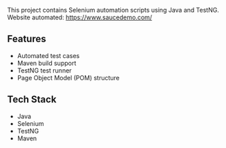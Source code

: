 This project contains Selenium automation scripts using Java and TestNG.
Website automated: https://www.saucedemo.com/

## Features
- Automated test cases
- Maven build support
- TestNG test runner
- Page Object Model (POM) structure

## Tech Stack
- Java
- Selenium
- TestNG
- Maven

